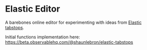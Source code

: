 # Elastic Editor

A barebones online editor for experimenting with ideas from [Elastic tabstops](http://nickgravgaard.com/elastic-tabstops/).

Initial functions implementation here: https://beta.observablehq.com/@shaunlebron/elastic-tabstops

